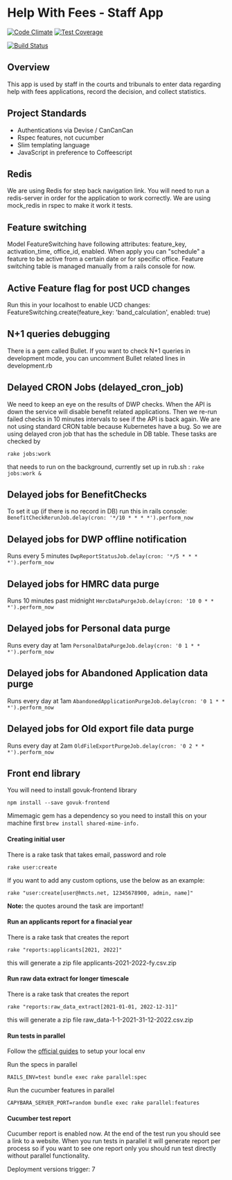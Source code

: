 # Help With Fees - Staff App
[![Code Climate](https://codeclimate.com/github/ministryofjustice/fr-staffapp/badges/gpa.svg)](https://codeclimate.com/github/ministryofjustice/fr-staffapp) [![Test Coverage](https://codeclimate.com/github/ministryofjustice/fr-staffapp/badges/coverage.svg)](https://codeclimate.com/github/ministryofjustice/fr-staffapp/coverage?sort=covered_percent&sort_direction=asc)

[![Build Status](https://dev.azure.com/HMCTS-PET/pet-azure-infrastructure/_apis/build/status/Help%20with%20Fees/hwf-staffapp?branchName=develop)](https://dev.azure.com/HMCTS-PET/pet-azure-infrastructure/_build/latest?definitionId=26&branchName=develop)

## Overview

This app is used by staff in the courts and tribunals to enter data regarding help with fees applications,
record the decision, and collect statistics.

## Project Standards

- Authentications via Devise / CanCanCan
- Rspec features, not cucumber
- Slim templating language
- JavaScript in preference to Coffeescript

## Redis
We are using Redis for step back navigation link. You will need to run a redis-server in order
for the application to work correctly.
We are using mock_redis in rspec to make it work it tests.

## Feature switching
Model FeatureSwitching have following attributes:
feature_key, activation_time, office_id, enabled. When apply you can "schedule" a feature to be active from a certain date or for
specific office. Feature switching table is managed manually from a rails console for now.

## Active Feature flag for post UCD changes
Run this in your localhost to enable UCD changes:
FeatureSwitching.create(feature_key: 'band_calculation', enabled: true)


## N+1 queries debugging
There is a gem called Bullet. If you want to check N+1 queries in development mode, you can uncomment
Bullet related lines in development.rb


## Delayed CRON Jobs (delayed_cron_job)
We need to keep an eye on the results of DWP checks. When the API is down the service will disable
benefit related applications. Then we re-run failed checks in 10 minutes intervals to see if the
API is back again. We are not using standard CRON table because Kubernetes have a bug. So we are using
delayed cron job that has the schedule in DB table. These tasks are checked by

```rake jobs:work```

that needs to run on the background, currently set up in rub.sh :
```rake jobs:work &```



## Delayed jobs for BenefitChecks
To set it up (if there is no record in DB) run this in rails console:
```BenefitCheckRerunJob.delay(cron: '*/10 * * * *').perform_now```

## Delayed jobs for DWP offline notification
Runs every 5 minutes
```DwpReportStatusJob.delay(cron: '*/5 * * * *').perform_now```

## Delayed jobs for HMRC data purge
Runs 10 minutes past midnight
```HmrcDataPurgeJob.delay(cron: '10 0 * * *').perform_now```

## Delayed jobs for Personal data purge
Runs every day at 1am
```PersonalDataPurgeJob.delay(cron: '0 1 * * *').perform_now```

## Delayed jobs for Abandoned Application data purge
Runs every day at 1am
```AbandonedApplicationPurgeJob.delay(cron: '0 1 * * *').perform_now```

## Delayed jobs for Old export file data purge
Runs every day at 2am
```OldFileExportPurgeJob.delay(cron: '0 2 * * *').perform_now```

## Front end library
You will need to install govuk-frontend library
```
npm install --save govuk-frontend
```
Mimemagic gem has a dependency so you need to install this on your machine first
```brew install shared-mime-info.```

#### Creating initial user
There is a rake task that takes email, password and role

```
rake user:create
```

If you want to add any custom options, use the below as an example:

```
rake "user:create[user@hmcts.net, 12345678900, admin, name]"
```
__Note:__ the quotes around the task are important!

#### Run an applicants report for a finacial year

There is a rake task that creates the report

```
rake "reports:applicants[2021, 2022]"
```
this will generate a zip file applicants-2021-2022-fy.csv.zip

#### Run raw data extract for longer timescale

There is a rake task that creates the report

```
rake "reports:raw_data_extract[2021-01-01, 2022-12-31]"
```
this will generate a zip file raw_data-1-1-2021-31-12-2022.csv.zip


#### Run tests in parallel
Follow the [official guides](https://github.com/grosser/parallel_tests#setup-environment-from-scratch-create-db-and-loads-schema-useful-for-ci) to setup your local env


Run the specs in parallel
```
RAILS_ENV=test bundle exec rake parallel:spec
```

Run the cucumber features in parallel
```
CAPYBARA_SERVER_PORT=random bundle exec rake parallel:features
```

#### Cucumber test report
Cucumber report is enabled now. At the end of the test run you should see a link to a website.
When you run tests in parallel it will generate report per process so if you want to see one report only you should
run test directly without parallel functionality.

Deployment versions trigger: 7
